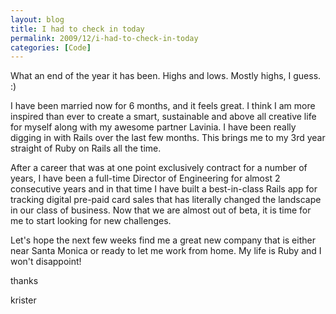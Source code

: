 ```yaml
---
layout: blog
title: I had to check in today
permalink: 2009/12/i-had-to-check-in-today
categories: [Code]
---
```


<p>What an end of the year it has been. Highs and lows. Mostly highs, I guess. :)</p>
<p>I have been married now for 6 months, and it feels great. I think I am more inspired than ever to create a smart, sustainable and above all creative life for myself along with my awesome partner Lavinia. I have been really digging in with Rails over the last few months. This brings me to my 3rd year straight of Ruby on Rails all the time.</p>
<p>After a career that was at one point exclusively contract for a number of years, I have been a full-time Director of Engineering for almost 2 consecutive years and in that time I have built a best-in-class Rails app for tracking digital pre-paid card sales that has literally changed the landscape in our class of business. Now that we are almost out of beta, it is time for me to start looking for new challenges.</p>
<p>Let&#039;s hope the next few weeks find me a great new company that is either near Santa Monica or ready to let me work from home. My life is Ruby and I won&#039;t disappoint!</p>
<p>thanks</p>
<p>krister</p>
